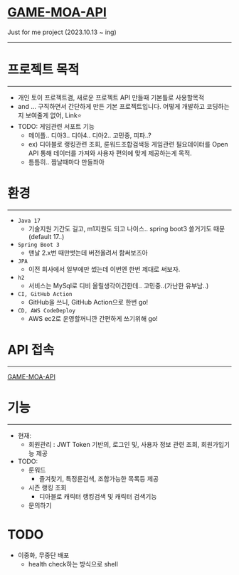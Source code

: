 # [GAME-MOA-API](http://ec2-52-79-151-30.ap-northeast-2.compute.amazonaws.com)
Just for me project (2023.10.13 ~ ing)
****

# 프로젝트 목적
****
- 개인 토이 프로젝트겸, 새로운 프로젝트 API 만들때 기본틀로 사용할목적
- and ... 구직하면서 간단하게 만든 기본 프로젝트입니다. 어떻게 개발하고 코딩하는지 보여줄게 없어, Link⭐️
- TODO: 게임관련 서포트 기능
  - 메이플.. 디아3.. 디아4.. 디아2.. 고민중, 피파..?
  - ex) 디아블로 랭킹관련 조회, 룬워드조합검색등 게임관련 필요데이터를 Open API 통해 데이터를 가져와 사용자 편의에 맞게 제공하는게 목적.
  - 틈틈히.. 짬날때마다 만들좌아

# 환경
****
- `Java 17` 
  - 기술지원 기간도 길고, m1지원도 되고 나이스.. spring boot3 쓸거기도 때문(default 17..)
- `Spring Boot 3`
  - 맨날 2.x번 때만썻는데 버전올려서 함써보즈아
- `JPA`
  - 이전 회사에서 일부에만 썼는데 이번엔 한번 제대로 써보자.
- `h2`
  - 서비스는 MySql로 디비 올릴생각이긴한데.. 고민중..(가난한 유부남..)
- `CI, GitHub Action`
  - GitHub을 쓰니, GitHub Action으로 한번 go!
- `CD, AWS CodeDeploy`
  - AWS ec2로 운영할꺼니깐 간편하게 쓰기위해 go!

# API 접속
****
[GAME-MOA-API](http://ec2-52-79-151-30.ap-northeast-2.compute.amazonaws.com)

# 기능
****
- 현재: 
  - 회원관리 : JWT Token 기반의, 로그인 및, 사용자 정보 관련 조회, 회원가입기능 제공
- TODO:  
  - 룬워드
    - 즐겨찾기, 특정룬검색, 조합가능한 목록등 제공
  - 시즌 랭킹 조회
    - 디아블로 캐릭터 랭킹검색 및 캐릭터 검색기능 
  - 문의하기

# TODO
- 이중화, 무중단 배포
  - health check하는 방식으로 shell